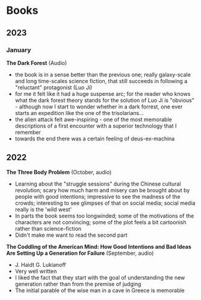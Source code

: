 # Books 

## 2023

### January

**The Dark Forest** (Audio) 
- the book is in a sense better than the previous one; really galaxy-scale and long time-scales science fiction, that still succeeds in following a "reluctant" protagonist (Luo Ji)
- for me it felt like it had a huge suspense arc; for the reader who knows what the dark forest theory stands for the solution of Luo Ji is "obvious" - although now I start to wonder whether in a dark forrest, one ever starts an expedition like the one of the trisolarians...
- the alien attack felt awe-inspiring - one of the most memorable descriptions of a first encounter with a superior technology that I remember
- towards the end there was a certain feeling of deus-ex-machina


## 2022 

**The Three Body Problem** (October, audio)
- Learning about the "struggle sessions" during the Chinese cultural revolution; scary how much harm and misery can be brought about by people with good intentions; impressive to see the madness of the crowds; interesting to see glimpses of that on social media; social media really is the 'wild west'
- In parts the book seems too longwinded; some of the motivations of the characters are not convincing; some of the plot feels a bit cartoonish rather than science-fiction
- Didn't make me want to read the second part



**The Coddling of the American Mind: How Good Intentions and Bad Ideas Are Setting Up a Generation for Failure** (September, audio)
- J. Haidt G. Lukianoff
- Very well written 
- I liked the fact that they start with the goal of understanding the new generation rather than from the premise of judging 
- The initial parable of the wise man in a cave in Greece is memorable


